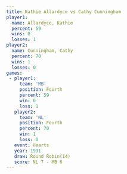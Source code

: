 ```yaml
---
title: Kathie Allardyce vs Cathy Cunningham
player1:                 
  name: Allardyce, Kathie
  percent: 59            
  wins: 0                
  losses: 1              
player2:                 
  name: Cunningham, Cathy
  percent: 70            
  wins: 1                
  losses: 0              
games:
 - player1:          
     team: 'MB'      
     position: Fourth
     percent: 59     
     win: 0          
     loss: 1         
   player2:          
     team: 'NL'      
     position: Fourth
     percent: 70     
     win: 1          
     loss: 0         
   event: Hearts        
   year: 1991           
   draw: Round Robin(14)
   score: NL 7 - MB 6   
---
```

